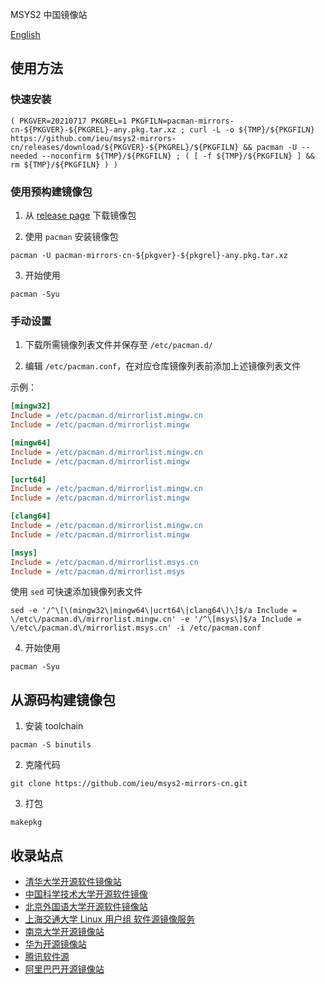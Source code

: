 MSYS2 中国镜像站

[English](./README.en.md)

## 使用方法

### 快速安装

```shell
( PKGVER=20210717 PKGREL=1 PKGFILN=pacman-mirrors-cn-${PKGVER}-${PKGREL}-any.pkg.tar.xz ; curl -L -o ${TMP}/${PKGFILN} https://github.com/ieu/msys2-mirrors-cn/releases/download/${PKGVER}-${PKGREL}/${PKGFILN} && pacman -U --needed --noconfirm ${TMP}/${PKGFILN} ; ( [ -f ${TMP}/${PKGFILN} ] && rm ${TMP}/${PKGFILN} ) )
```

### 使用预构建镜像包

1. 从 [release page](https://github.com/ieu/msys2-mirrors-cn/releases) 下载镜像包

2. 使用 `pacman` 安装镜像包

```shell
pacman -U pacman-mirrors-cn-${pkgver}-${pkgrel}-any.pkg.tar.xz
```

3. 开始使用

```shell
pacman -Syu
```

### 手动设置

1. 下载所需镜像列表文件并保存至 `/etc/pacman.d/`

2. 编辑 `/etc/pacman.conf`，在对应仓库镜像列表前添加上述镜像列表文件

示例：
```ini
[mingw32]
Include = /etc/pacman.d/mirrorlist.mingw.cn
Include = /etc/pacman.d/mirrorlist.mingw

[mingw64]
Include = /etc/pacman.d/mirrorlist.mingw.cn
Include = /etc/pacman.d/mirrorlist.mingw

[ucrt64]
Include = /etc/pacman.d/mirrorlist.mingw.cn
Include = /etc/pacman.d/mirrorlist.mingw

[clang64]
Include = /etc/pacman.d/mirrorlist.mingw.cn
Include = /etc/pacman.d/mirrorlist.mingw

[msys]
Include = /etc/pacman.d/mirrorlist.msys.cn
Include = /etc/pacman.d/mirrorlist.msys
```

使用 `sed` 可快速添加镜像列表文件

```shell
sed -e '/^\[\(mingw32\|mingw64\|ucrt64\|clang64\)\]$/a Include = \/etc\/pacman.d\/mirrorlist.mingw.cn' -e '/^\[msys\]$/a Include = \/etc\/pacman.d\/mirrorlist.msys.cn' -i /etc/pacman.conf
```

4. 开始使用

```shell
pacman -Syu
```

## 从源码构建镜像包

1. 安装 toolchain

```shell
pacman -S binutils
```

2. 克隆代码

```shell
git clone https://github.com/ieu/msys2-mirrors-cn.git
```

3. 打包

```shell
makepkg
```

## 收录站点

* [清华大学开源软件镜像站](https://mirrors.tuna.tsinghua.edu.cn/)
* [中国科学技术大学开源软件镜像](https://mirrors.ustc.edu.cn/)
* [北京外国语大学开源软件镜像站](https://mirrors.bfsu.edu.cn/)
* [上海交通大学 Linux 用户组 软件源镜像服务](https://mirrors.sjtug.sjtu.edu.cn/)
* [南京大学开源镜像站](https://mirrors.nju.edu.cn/)
* [华为开源镜像站](https://mirrors.huaweicloud.com/)
* [腾讯软件源](https://mirrors.cloud.tencent.com/)
* [阿里巴巴开源镜像站](https://developer.aliyun.com/mirror/)